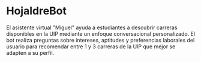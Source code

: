 # HojaldreBot
El asistente virtual "Miguel" ayuda a estudiantes a descubrir carreras disponibles en la UIP mediante un enfoque conversacional personalizado. El bot realiza preguntas sobre intereses, aptitudes y preferencias laborales del usuario para recomendar entre 1 y 3 carreras de la UIP que mejor se adapten a su perfil. 
